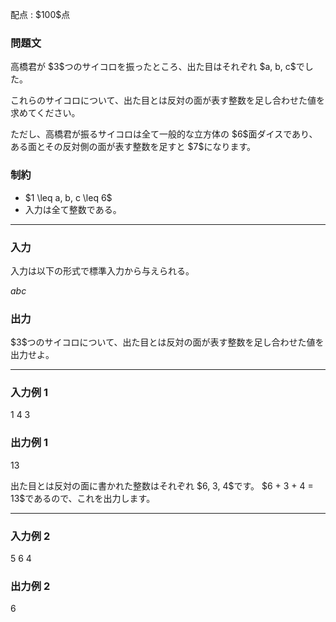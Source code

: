 
<div>

<span>

<span>

<p>
配点 : $100$点
</p>

<div>

<section>

### **問題文**

<p>
高橋君が $3$つのサイコロを振ったところ、出た目はそれぞれ $a, b, c$でした。
</p>

<p>
これらのサイコロについて、出た目とは反対の面が表す整数を足し合わせた値を求めてください。
</p>

<p>
ただし、高橋君が振るサイコロは全て一般的な立方体の $6$面ダイスであり、ある面とその反対側の面が表す整数を足すと $7$になります。
</p>

</section>

</div>

<div>

<section>

### **制約**

<ul>

<li>
$1 \leq a, b, c \leq 6$
</li>

<li>
入力は全て整数である。
</li>

</ul>

</section>

</div>

---

<div>

<div>

<section>

### **入力**

<p>
入力は以下の形式で標準入力から与えられる。
</p>

<div>

$a$$b$$c$
</div>

</section>

</div>

<div>

<section>

### **出力**

<p>
$3$つのサイコロについて、出た目とは反対の面が表す整数を足し合わせた値を出力せよ。
</p>

</section>

</div>

</div>

---

<div>

<section>

### **入力例 1**

<div>

1 4 3

</div>

</section>

</div>

<div>

<section>

### **出力例 1**

<div>

13

</div>

<p>
出た目とは反対の面に書かれた整数はそれぞれ $6, 3, 4$です。
$6 + 3 + 4 = 13$であるので、これを出力します。
</p>

</section>

</div>

---

<div>

<section>

### **入力例 2**

<div>

5 6 4

</div>

</section>

</div>

<div>

<section>

### **出力例 2**

<div>

6

</div>

</section>

</div>

</span>

</span>

</div>
